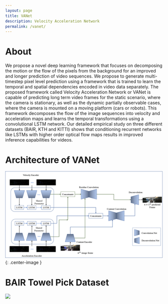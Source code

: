 ```yaml
---
layout: page
title: VANet
description: Velocity Acceleration Network
permalink: /vanet/
---
```


# About
 We propose a novel deep learning framework that focuses on decomposing the motion or the flow of the pixels from the background for an improved and longer prediction of video sequences. We propose to generate multi-timestep pixel level prediction using a framework that is trained to learn the temporal and spatial dependencies encoded in  video data separately. The proposed framework called Velocity Acceleration Network or VANet is  capable of predicting long term video frames for the static scenario, where the camera is stationary, as well as the dynamic partially observable cases, where the camera is mounted on a moving platform (cars or robots). This framework decomposes the flow of the image sequences into velocity and acceleration maps and learns the temporal transformations using a convolutional LSTM network. Our detailed empirical study on three different  datasets (BAIR, KTH and KITTI) shows that conditioning recurrent networks like LSTMs with higher order optical flow maps results in improved inference capabilities for videos. 
# Architecture of VANet 
![](/images/VANet.png){: .center-image }
<!-- *Turtlebot3 (Left), Lego Mindstorms (right)* -->
# BAIR Towel Pick Dataset
<!-- Ground Truth               |  VANet                     | MCNet                    |  SVG
:-------------------------:|:--------------------------:|:------------------------:|:-------------------------: -->
<!-- ![](/images/gt.gif)    ![](/images/VANet.gif) ![](/images/MCNet.gif)    ![](/images/svg.gif) -->
<!-- <p float="center"> -->
<img src="https://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@github.com/meenakshisarkar/Motion-Prediction-and-Planning/tree/gh-pages/images/gt.gif" width="425"/> 
<!-- <img src="images/VANet.gif" width="425"/>  <img src="images/MCNet.gif" width="425"/> <img src="images/svg.gif" width="425"/>   -->
<!-- </p> -->
